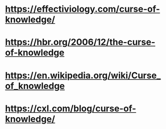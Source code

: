 https://effectiviology.com/curse-of-knowledge/
===

https://hbr.org/2006/12/the-curse-of-knowledge
===

https://en.wikipedia.org/wiki/Curse_of_knowledge
===

https://cxl.com/blog/curse-of-knowledge/
===